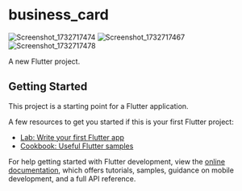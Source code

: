 # business_card
![Screenshot_1732717474](https://github.com/user-attachments/assets/9059efd3-ba40-4ac7-8b53-f6a774a1dc2c)
![Screenshot_1732717467](https://github.com/user-attachments/assets/338b0863-a704-4b03-97dd-5794db7d4c97)
![Screenshot_1732717478](https://github.com/user-attachments/assets/5f800186-5014-4b3e-a8a7-d2ca2e7d465b)


A new Flutter project.

## Getting Started

This project is a starting point for a Flutter application.

A few resources to get you started if this is your first Flutter project:

- [Lab: Write your first Flutter app](https://docs.flutter.dev/get-started/codelab)
- [Cookbook: Useful Flutter samples](https://docs.flutter.dev/cookbook)

For help getting started with Flutter development, view the
[online documentation](https://docs.flutter.dev/), which offers tutorials,
samples, guidance on mobile development, and a full API reference.
